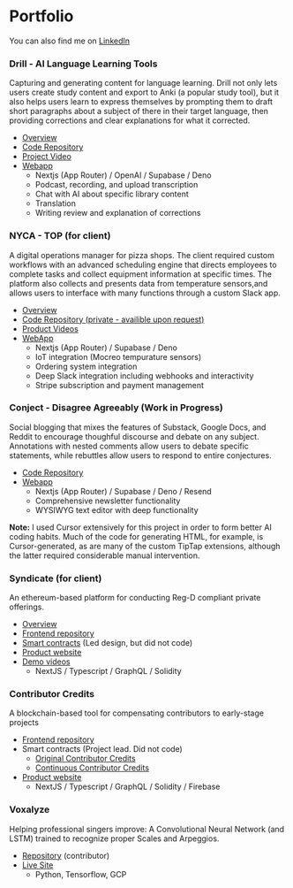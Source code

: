 # Portfolio
You can also find me on [LinkedIn](https://www.linkedin.com/in/jchaselubitz/)

### Drill - AI Language Learning Tools
Capturing and generating content for language learning. Drill not only lets users create study content and export to Anki (a popular study tool), but it also helps users learn to express themselves by prompting them to draft short paragraphs about a subject of there in their target language, then providing corrections and clear explanations for what it corrected.
- [Overview](https://cooperativ.io/?project=1)
- [Code Repository](https://github.com/jchaselubitz/drill-2)
- [Project Video](https://www.youtube.com/watch?v=uilJL5JW-2g)
- [Webapp](https://drillapp.xyz)
    - Nextjs (App Router) / OpenAI / Supabase / Deno
    - Podcast, recording, and upload transcription
    - Chat with AI about specific library content
    - Translation
    - Writing review and explanation of corrections 

### NYCA - TOP (for client)
A digital operations manager for pizza shops. The client required custom workflows with an advanced scheduling engine that directs employees to complete tasks and collect equipment information at specific times. The platform also collects and presents data from temperature sensors,and allows users to interface with many functions through a custom Slack app.
- [Overview](https://cooperativ.io/?project=2)
- [Code Repository (private - availible upon request)](https://github.com/cooperativ-labs/NYCA-TOP)
- [Product Videos](https://www.youtube.com/watch?v=gJ0jTCnsPpY&list=PLdUGBxGRPWz_K4I2NzjRNHcLCMRfEV0zH)
- [WebApp](https://main--nyca.netlify.app/)
    - Nextjs (App Router) / Supabase / Deno
    - IoT integration (Mocreo tempurature sensors)
    - Ordering system integration
    - Deep Slack integration including webhooks and interactivity
    - Stripe subscription and payment management
 
### Conject - Disagree Agreeably (Work in Progress)
Social blogging that mixes the features of Substack, Google Docs, and Reddit to encourage thoughful discourse and debate on any subject. Annotations with nested comments allow users to debate specific statements, while rebuttles allow users to respond to entire conjectures.
- [Code Repository](https://github.com/jchaselubitz/conjecture)
- [Webapp](https://conject.io/)
     - Nextjs (App Router) / Supabase / Deno / Resend
     - Comprehensive newsletter functionality
     - WYSIWYG text editor with deep functionality

**Note:** I used Cursor extensively for this project in order to form better AI coding habits. Much of the code for generating HTML, for example, is Cursor-generated, as are many of the custom TipTap extensions, although the latter required considerable manual intervention.

### Syndicate (for client)
An ethereum-based platform for conducting Reg-D compliant private offerings.
- [Overview](https://cooperativ.io/?project=3)
- [Frontend repository](https://github.com/cooperativ-labs/syndicate)
- [Smart contracts](https://github.com/cooperativ-labs/private-offering-contract) (Led design, but did not code)
- [Product website](https://cooperativ.io/syndicate)
- [Demo videos](https://www.youtube.com/playlist?list=PLdUGBxGRPWz_n-tWwlKt_o6phKlHsR6CC)
    - NextJS / Typescript / GraphQL / Solidity

### Contributor Credits
A blockchain-based tool for compensating contributors to early-stage projects
- [Frontend repository](https://github.com/cooperativ-labs/contributor-credits-frontend)
- Smart contracts (Project lead. Did not code)
    - [Original Contributor Credits](https://github.com/cooperativ-labs/original-contributor-credits)
    - [Continuous Contributor Credits](https://github.com/cooperativ-labs/continuous-contributor-credits)
- [Product website](https://contributorcredits.com/)
    - NextJS / Typescript / GraphQL / Solidity / Firebase

### Voxalyze
Helping professional singers improve: A Convolutional Neural Network (and LSTM) trained to recognize proper Scales and Arpeggios.
- [Repository](https://github.com/ElsaGregoire/vocal_patterns) (contributor)
- [Live Site](https://voxalyze.streamlit.app/)
    - Python, Tensorflow, GCP
